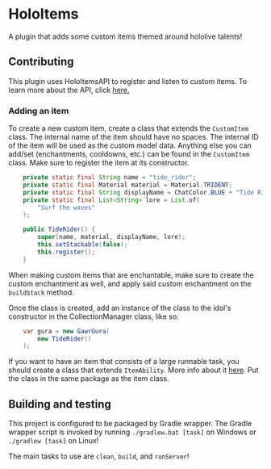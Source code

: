 # HoloItems
A plugin that adds some custom items themed around hololive talents!

## Contributing
This plugin uses HoloItemsAPI to register and listen to custom items. To learn more about the API, click [here.](https://github.com/StrangeOne101/HoloItemsAPI)

### Adding an item
To create a new custom item, create a class that extends the `CustomItem` class. The internal name of the item should have no spaces. The internal ID of the item will be used as the custom model data. Anything else you can add/set (enchantments, cooldowns, etc.) can be found in the `CustomItem` class. Make sure to register the item at its constructor.
```java
    private static final String name = "tide_rider";
    private static final Material material = Material.TRIDENT;
    private static final String displayName = ChatColor.BLUE + "Tide Rider";
    private static final List<String> lore = List.of(
        "Surf the waves"
    );

    public TideRider() {
        super(name, material, displayName, lore);
        this.setStackable(false);
        this.register();
    }
```

When making custom items that are enchantable, make sure to create the custom enchantment as well, and apply said
custom enchantment on the `buildStack` method.

Once the class is created, add an instance of the class to the idol's constructor in the CollectionManager class,
like so:
```java
    var gura = new GawrGura(
        new TideRider()
    );
```

If you want to have an item that consists of a large runnable task, you should create a class that extends `ItemAbility`. More info about it [here](https://github.com/StrangeOne101/HoloItemsAPI/blob/master/src/main/java/com/strangeone101/holoitemsapi/ItemAbility.java). Put the class in the same package as the item class.

## Building and testing
This project is configured to be packaged by Gradle wrapper. The Gradle wrapper script is invoked by running `./gradlew.bat [task]` on Windows or `./gradlew [task]` on Linux!

The main tasks to use are `clean`, `build`, and `runServer`!
